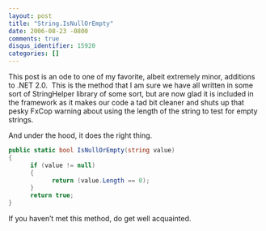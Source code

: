 ```yaml
---
layout: post
title: "String.IsNullOrEmpty"
date: 2006-08-23 -0800
comments: true
disqus_identifier: 15920
categories: []
---
```

This post is an ode to one of my favorite, albeit extremely minor,
additions to .NET 2.0.  This is the method that I am sure we have all
written in some sort of StringHelper library of some sort, but are now
glad it is included in the framework as it makes our code a tad bit
cleaner and shuts up that pesky FxCop warning about using the length of
the string to test for empty strings.

And under the hood, it does the right thing.

```csharp
public static bool IsNullOrEmpty(string value)
{
      if (value != null)
      {
            return (value.Length == 0);
      }
      return true;
}
```

If you haven’t met this method, do get well acquainted.

